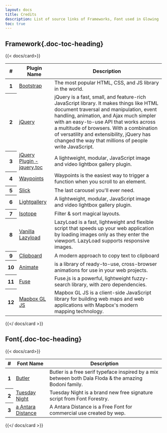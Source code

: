 ```yaml
---
layout: docs
title: Credits
description: List of source links of Frameworks, Font used in Glowing
toc: true
---
```

## Framework{.doc-toc-heading}
{{< docs/card>}}
    <table class="table">
        <thead>
        <tr>
            <th scope="col">#</th>
            <th scope="col">Plugin Name</th>
            <th scope="col">Description</th>
        </tr>
        </thead>
        <tbody>
        <tr>
            <th scope="row">1</th>
            <td><a href="https://getbootstrap.com/" target="_blank">Bootstrap</a></td>
            <td>The most popular HTML, CSS, and JS library in the world.</td>
        </tr>
        <tr>
            <th scope="row">2</th>
            <td><a href="https://jquery.com/" target="_blank">jQuery</a></td>
            <td>jQuery is a fast, small, and feature-rich JavaScript library. It makes things like HTML document traversal and manipulation, event handling, animation, and Ajax much simpler with an easy-to-use API that works across a multitude of browsers. With a combination of versatility and extensibility, jQuery has changed the way that millions of people write JavaScript.</td>
        </tr>
        <tr>
            <th scope="row">3</th>
            <td><a href="http://www.lightgalleryjs.com/" target="_blank">jQuery Plugin - jquery.toc</a></td>
            <td>A lightweight, modular, JavaScript image and video lightbox gallery plugin.</td>
        </tr>
        <tr>
            <th scope="row">4</th>
            <td><a href="http://imakewebthings.com/waypoints/" target="_blank">Waypoints</a></td>
            <td>Waypoints is the easiest way to trigger a function when you scroll to an element.</td>
        </tr>
        <tr>
            <th scope="row">5</th>
            <td><a href="http://kenwheeler.github.io/slick/" target="_blank">Slick</a></td>
            <td>The last carousel you'll ever need.</td>
        </tr>
        <tr>
            <th scope="row">6</th>
            <td><a href="http://www.lightgalleryjs.com/" target="_blank">Lightgallery</a></td>
            <td>A lightweight, modular, JavaScript image and video lightbox gallery plugin.</td>
        </tr>
        <tr>
            <th scope="row">7</th>
            <td><a href="https://isotope.metafizzy.co" target="_blank">Isotope</a></td>
            <td>Filter & sort magical layouts.</td>
        </tr>
        <tr>
            <th scope="row">8</th>
            <td><a href="https://www.andreaverlicchi.eu/vanilla-lazyload/" target="_blank">Vanilla Lazyload</a></td>
            <td>LazyLoad is a fast, lightweight and flexible script that speeds up your web application by loading images only as they enter the viewport. LazyLoad supports responsive images.</td>
        </tr>
        <tr>
            <th scope="row">9</th>
            <td><a href="https://clipboardjs.com/" target="_blank">Clipboard</a></td>
            <td>A modern approach to copy text to clipboard</td>
        </tr>
        <tr>
            <th scope="row">10</th>
            <td><a href="https://animate.style/" target="_blank">Animate</a></td>
            <td>is a library of ready-to-use, cross-browser animations for use in your web projects.</td>
        </tr>
        <tr>
            <th scope="row">11</th>
            <td><a href="http://fusejs.io" target="_blank">Fuse</a></td>
            <td>Fuse.js is a powerful, lightweight fuzzy-search library, with zero dependencies.</td>
        </tr>
        <tr>
            <th scope="row">12</th>
            <td><a href="https://docs.mapbox.com/mapbox-gl-js/" target="_blank">Mapbox GL JS</a></td>
            <td>Mapbox GL JS is a client-side JavaScript library for building web maps and web applications with Mapbox's modern mapping technology.</td>
        </tr>
        </tbody>
    </table>
{{</ docs/card >}}

## Font{.doc-toc-heading}
{{< docs/card>}}
    <table class="table">
    	<thead>
    	<tr>
    		<th scope="col">#</th>
    		<th scope="col">Font Name</th>
    		<th scope="col">Description</th>
    	</tr>
    	</thead>
    	<tbody>
    	<tr>
    		<th scope="row">1</th>
    		<td><a href="https://www.dafontfree.io/butler-font-free/" target="_blank">Butler</a></td>
    		<td>Butler is a free serif typeface inspired by a mix between both Dala Floda & the amazing Bodoni family.</td>
    	</tr>
    	<tr>
    		<th scope="row">2</th>
    		<td><a href="https://www.dafontfree.io/tuesday-night-font-free/" target="_blank">Tuesday Night</a></td>
    		<td>Tuesday Night is a brand new free signature script from Font Forestry.</td>
    	</tr>
    	<tr>
    		<th scope="row">3</th>
    		<td><a href="https://www.fontget.com/font/a-antara-distance/" target="_blank">a Antara Distance</a></td>
    		<td>A Antara Distance is a Free Font for commercial use created by wep.</td>
    	</tr>
    	</tbody>
    </table>
{{</ docs/card >}}